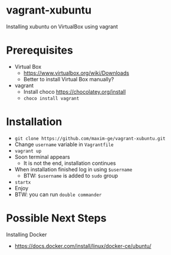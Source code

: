 # vagrant-xubuntu

Installing xubuntu on VirtualBox using vagrant 

# Prerequisites

- Virtual Box
  - https://www.virtualbox.org/wiki/Downloads
  - Better to install Virtual Box manually?
- vagrant 
  - Install choco https://chocolatey.org/install
  - `choco install vagrant`

# Installation

- `git clone https://github.com/maxim-ge/vagrant-xubuntu.git`
- Change `username` variable in `Vagrantfile`
- `vagrant up`
- Soon terminal appears
  - It is not the end, installation continues
- When installation finished log in using `$username`
  - BTW: `$username` is added to `sudo` group
- `startx`
- Enjoy
- BTW: you can run `double commander`

# Possible Next Steps

Installing Docker
- https://docs.docker.com/install/linux/docker-ce/ubuntu/
